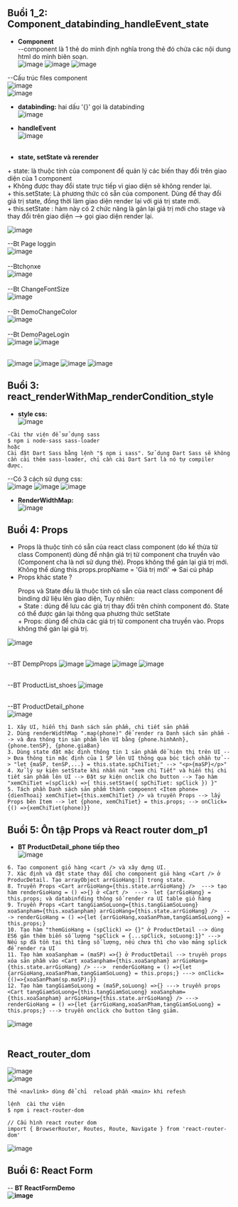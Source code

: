 ## Buổi 1_2: Component_databinding_handleEvent_state
+ <b>Component</b> <br>
--component là 1 thẻ do mình định nghĩa trong thẻ đó chứa các nội dung html do mình biên soạn. <br>
![image](https://user-images.githubusercontent.com/42485856/232502477-f7d783ab-a913-464b-b76f-076784659044.png)
![image](https://user-images.githubusercontent.com/42485856/232513558-df8be799-a23e-4d30-bc5c-479f3c15187b.png)
![image](https://user-images.githubusercontent.com/42485856/232513813-e068dc9a-8389-43c8-9b6e-dc3fd0cfe1b8.png)

--Cấu trúc files component <br>
![image](https://user-images.githubusercontent.com/42485856/232319945-5259da23-27e1-4679-a9ff-63f9469c68b9.png) <br>
![image](https://user-images.githubusercontent.com/42485856/232316710-c14ba10f-c486-4532-b240-d8adc80fc616.png) <br>

+ <b>databinding:</b> hai dấu '{}' gọi là databinding <br>
![image](https://user-images.githubusercontent.com/42485856/232319607-20ad3cb6-0348-40a5-aa31-f27dfd028e55.png) <br>

+ <b>handleEvent</b> <br>
![image](https://user-images.githubusercontent.com/42485856/232325824-d1f38d24-8dbe-40a3-81f4-26b579f2f390.png) <br><br>

+ <b>state, setState và rerender</b>
<p>
+ state: là thuộc tính của component để quản lý các biến thay đổi trên giao diện của 1 component <br>
+ Không được thay đổi state trực tiếp vì giao diện sẽ không render lại. <br>
+ this.setState: Là phương thức có sẵn của component. Dùng để thay đổi giá trị state, đồng thời làm giao diện render lại với giá trị state mới. <br>
+ this.setState : hàm này có 2 chức năng là gán lại giá trị mới cho stage và thay đổi trên giao diện --> gọi giao diện render lại. <br>
</p>

![image](https://user-images.githubusercontent.com/42485856/232519593-21ee2bcf-c09c-4863-ba11-c97c56de3216.png)


--Bt Page loggin <br>
![image](https://user-images.githubusercontent.com/42485856/232325610-0e426d1b-0893-4575-8333-d897d7df7bf2.png) <br><br>
--Btchọnxe <br>
![image](https://user-images.githubusercontent.com/42485856/232325548-fe4f582f-5a53-47ed-bec5-701fd98e616d.png) <br><br>
--Bt ChangeFontSize <br>
![image](https://user-images.githubusercontent.com/42485856/232327976-271d503d-230d-4266-9c62-ab519ec11873.png) <br><br>
--Bt DemoChangeColor <br>
![image](https://user-images.githubusercontent.com/42485856/232526833-5fa2a667-b40d-4d7e-a153-bd8d70d670b6.png) <br><br>
--Bt DemoPageLogin <br>
![image](https://user-images.githubusercontent.com/42485856/232703043-f85613c4-e60a-49f7-9eef-5fa2f98e040c.png)
![image](https://user-images.githubusercontent.com/42485856/232657238-30d1f919-6b61-48c6-8ad5-fa3bbf33dde0.png) <br><br>



![image](https://user-images.githubusercontent.com/42485856/232503459-415b0ae2-76e0-4cf1-ab14-28e3fa725977.png)
![image](https://user-images.githubusercontent.com/42485856/232504231-0bd26f94-8471-44cb-b0cb-d1d3b4b81935.png)
![image](https://user-images.githubusercontent.com/42485856/232508547-f6bf5751-9ed2-468d-b508-ff1419cfe5ad.png)
![image](https://user-images.githubusercontent.com/42485856/232948382-147ac905-fe6e-4f79-8c0b-10320f34ba2c.png)





## Buổi 3: react_renderWithMap_renderCondition_style
+ <b>style css:</b> <br>
![image](https://user-images.githubusercontent.com/42485856/232505628-00efaae9-6c35-491a-b4c0-103cb061cb2e.png)
```
-Cài thư viện để sử dụng sass
$ npm i node-sass sass-loader
hoặc
Cài đặt Dart Sass bằng lệnh "$ npm i sass". Sử dụng Dart Sass sẽ không cần cài thêm sass-loader, chỉ cần cài Dart Sart là nó tự compiler được.
```

--Có 3 cách sử dụng css: <br>
![image](https://user-images.githubusercontent.com/42485856/232504469-d6d21f14-3efd-46ec-909b-4af7bb34f9c8.png)
![image](https://user-images.githubusercontent.com/42485856/232515431-9142e0c8-ca4a-4919-af38-032b09592d0d.png)
![image](https://user-images.githubusercontent.com/42485856/232327529-13aabb13-5da6-4420-871b-97f18808ec8a.png)

+ <b>RenderWidthMap:</b> <br>
![image](https://user-images.githubusercontent.com/42485856/232656368-b77fd177-d6a8-46f5-ac9e-0dfb5ec713ea.png) <br>



## Buổi 4: Props
<ul>
    <li>
        Props là thuộc tính có sẵn của react class component (do kế thừa từ class Component) dùng để nhận giá trị từ component cha truyền vào (Component cha là nơi sử dụng thẻ). Props không thể gán lại giá trị mới.
        <br />
        Không thể dùng this.props.propName = 'Giá trị mới' => Sai cú pháp
    </li>
    <li>
        Props khác state ? 
        <p>
            Props và State đều là thuộc tính có sẵn của react class component để binding dữ liệu lên giao diện,
            Tuy nhiên: <br />
            + State : dùng để lưu các giá trị thay đổi trên chính component đó. State có thể được gán lại thông qua phương thức setState <br />
            + Props: dùng để chứa các giá trị từ component cha truyền vào. Props không thể gán lại giá trị.
        </p>
    </li>
</ul>

![image](https://user-images.githubusercontent.com/42485856/232710485-22bca63f-eaa7-4dff-9801-bf42e662f3f2.png) <br><br>


--BT DempProps
![image](https://user-images.githubusercontent.com/42485856/232713466-73b480dc-fa60-4a93-8838-77b13f717da5.png)
![image](https://user-images.githubusercontent.com/42485856/232714853-ad26b411-ebb5-49d1-be89-daaab579f7cf.png)
![image](https://user-images.githubusercontent.com/42485856/232760412-0a755891-f970-4e7b-becd-8d3601e3b033.png)
![image](https://user-images.githubusercontent.com/42485856/232792082-d3e9beca-5e80-4666-b63e-ed9cd5a41bae.png) <br><br>

--BT ProductList_shoes 
![image](https://user-images.githubusercontent.com/42485856/232823117-4311e9f4-5144-45e6-af0f-b22c16b07f88.png) <br><br>

--BT ProductDetail_phone <br>
![image](https://user-images.githubusercontent.com/42485856/233314329-fa10773e-55a4-40a4-ab19-e6bc5cca0edf.png)
```
1. Xây UI, hiển thị Danh sách sản phẩm, chi tiết sản phẩm
2. Dùng renderWidthMap ".map(phone)" để render ra Danh sách sản phẩm --> và đưa thông tin sản phẩm lên UI bằng {phone.hinhAnh}, {phone.tenSP}, {phone.giaBan}
3. Dùng state đặt mặc định thông tin 1 sản phẩm để hiện thị trên UI --> Đưa thông tin mặc định của 1 SP lên UI thông qua bóc tách ohần tử --> "let {maSP, tenSP,...} = this.state.spChiTiet;" --> "<p>{maSP}</p>"
4. Xử lý sự kiện setState khi nhấn nút "xem chi Tiết" và hiển thị chi tiết sản phẩm lên UI --> Đặt sự kiện onclik cho button --> Tạo hàm "xemChiTiet =(spClick) =>{ this.setStae({ spChiTiet: spClick }) }"
5. Tách phần Danh sách sản phẩm thành compoennt <Item phone={dienThoai} xemChiTiet={this.xemChiTiet} /> và truyền Props --> lấy Props bên Item --> let {phone, xemChiTiet} = this.props; --> onClick={() =>{xemChiTiet(phone)}}
```

## Buổi 5: Ôn tập Props và React router dom_p1
- **BT ProductDetail_phone tiếp theo** <br>
![image](https://user-images.githubusercontent.com/42485856/233352039-15ca84e2-a681-4af0-8e40-8fb156e13bd1.png)
```
6. Tạo component giỏ hàng <cart /> và xây dựng UI.
7. Xác định và đặt state thay đổi cho component giỏ hàng <Cart /> ở ProducDetail. Tạo arrayObject arrGioHang:[] trong state.
8. Truyền Props <Cart arrGioHang={this.state.arrGioHang} />  ---> tạo hàm renderGioHang = () =>{} ở <Cart />  --->  let {arrGioHang} = this.props; và databinfding thông số render ra UI table giỏ hàng
9. Truyền Props <Cart tangGiamSoLuong={this.tangGiamSoLuong} xoaSanpham={this.xoaSanpham} arrGioHang={this.state.arrGioHang} />  ---> renderGioHang = () =>{let {arrGioHang,xoaSanPham,tangGiamSoLuong} = this.props;}
10. Tạo hàm "themGioHang = (spClick) => {}" ở ProductDetail --> dùng ES6 gán thêm biến số lượng "spClick = {...spClick, soLuong:1}" ---> Nếu sp đã tồn tại thì tăng số lượng, nếu chưa thì cho vào mảng splick để render ra UI
11. Tạo hàm xoaSanpham = (maSP) =>{} ở ProductDetail --> truyền props xóa sản phầm vào <Cart xoaSanpham={this.xoaSanpham} arrGioHang={this.state.arrGioHang} /> --->  renderGioHang = () =>{let {arrGioHang,xoaSanPham,tangGiamSoLuong} = this.props;} ---> onClick={()=>{xoaSanPham(sp.maSP);}}
12. Tạo hàm tangGiamSoLuong = (maSP,soLuong) =>{} ---> truyền props <Cart tangGiamSoLuong={this.tangGiamSoLuong} xoaSanpham={this.xoaSanpham} arrGioHang={this.state.arrGioHang} /> ---> renderGioHang = () =>{let {arrGioHang,xoaSanPham,tangGiamSoLuong} = this.props;} ---> truyền onclick cho button tăng giảm.
```
![image](https://user-images.githubusercontent.com/42485856/232977465-7df836f3-5416-4282-ab16-7eb87133c6ae.png) <br><br>


## React_router_dom <br>
![image](https://user-images.githubusercontent.com/42485856/233355158-8f240e87-f379-44de-9a9e-6faf05401fb1.png)<br>
![image](https://user-images.githubusercontent.com/42485856/233358331-6e914aad-7d04-42ed-b7ba-5e72c025ab70.png)<br>

`Thẻ <navlink> dùng để chỉ  reload phần <main> khi refesh`
```
lệnh  cài thư viện
$ npm i react-router-dom

// Cấu hình react router dom
import { BrowserRouter, Routes, Route, Navigate } from 'react-router-dom'
````
![image](https://user-images.githubusercontent.com/42485856/233406004-70b6d856-5229-4ffa-8ab9-ff81306b530c.png)

## Buổi 6: React Form
-- <b>BT ReactFormDemo<b><br>
![image](https://user-images.githubusercontent.com/42485856/233582587-b8351c01-8e38-40a4-bd24-a119ec0afc15.png)




